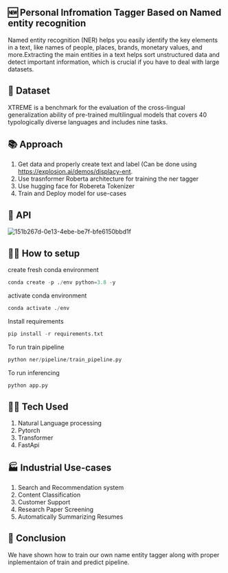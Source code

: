 ## 🆕 Personal Infromation Tagger Based on Named entity recognition
Named entity recognition (NER) helps you easily identify the key elements in a text, like names of people, places, brands, monetary values, and more.Extracting the main entities in a text helps sort unstructured data and detect important information, which is crucial if you have to deal with large datasets.

## 💽 Dataset 
XTREME is a benchmark for the evaluation of the cross-lingual generalization ability of pre-trained multilingual models that covers 40 typologically diverse languages and includes nine tasks.

## 📚 Approach 
1. Get data and properly create text and label (Can be done using https://explosion.ai/demos/displacy-ent.
2. Use trasnformer Roberta architecture for training the ner tagger
3. Use hugging face for Robereta Tokenizer
4. Train and Deploy model for use-cases

## 🚀 API 
![151b267d-0e13-4ebe-be7f-bfe6150bbd1f](https://user-images.githubusercontent.com/40850370/187381206-ec3aa7fa-02e7-4587-8719-7392c15d46ef.jpg)
## 🧑‍💻 How to setup
create fresh conda environment 
```python
conda create -p ./env python=3.8 -y
```
activate conda environment
```python
conda activate ./env
```
Install requirements
```python
pip install -r requirements.txt
```
To run train pipeline
```python
python ner/pipeline/train_pipeline.py
```
To run inferencing
```python
python app.py
```
## 🧑‍💻 Tech Used
1. Natural Language processing
2. Pytorch 
3. Transformer 
4. FastApi 

## 🏭 Industrial Use-cases 
1. Search and Recommendation system 
2. Content Classification 
3. Customer Support 
4. Research Paper Screening 
5. Automatically Summarizing Resumes 


## 👋 Conclusion 
We have shown how to train our own name entity tagger along with proper inplementaion of train and predict pipeline.

